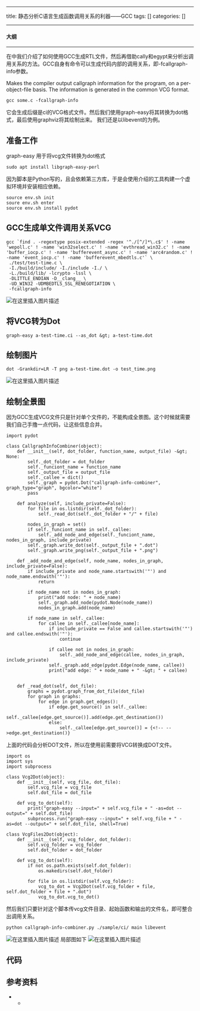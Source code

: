 
--- 
title:  静态分析C语言生成函数调用关系的利器——GCC 
tags: []
categories: [] 

---


#### 大纲
- - - - - - - 


在中我们介绍了如何使用GCC生成RTL文件，然后再借助cally和egypt来分析出调用关系的方法。GCC自身有命令可以生成代码内部的调用关系，即-fcallgraph-info参数。

>  
 Makes the compiler output callgraph information for the program, on a per-object-file basis. The information is generated in the common VCG format. 


```
gcc some.c -fcallgraph-info

```

它会生成后缀是ci的VCG格式文件。然后我们使用graph-easy将其转换为dot格式，最后使用graphviz将其绘制出来。 我们还是以libevent的为例。

## 准备工作

graph-easy 用于将vcg文件转换为dot格式

```
sudo apt install libgraph-easy-perl

```

因为脚本是Python写的，且会依赖第三方库，于是会使用介绍的工具构建一个虚拟环境并安装相应依赖。

```
source env.sh init
soure env.sh enter
source env.sh install pydot

```

## GCC生成单文件调用关系VCG

```
gcc `find . -regextype posix-extended -regex '^./[^/]*\.c$' ! -name 'wepoll.c' ! -name 'win32select.c' ! -name 'evthread_win32.c' ! -name 'buffer_iocp.c' ! -name 'bufferevent_async.c' ! -name 'arc4random.c' ! -name 'event_iocp.c' ! -name 'bufferevent_mbedtls.c'` \
 ./test/test-time.c \
 -I./build/include/ -I./include -I./ \
 -L./build/lib/ -lcrypto -lssl \
 -DLITTLE_ENDIAN -D__clang__ \
 -UD_WIN32 -UDMBEDTLS_SSL_RENEGOTIATION \
 -fcallgraph-info

```

<img src="https://img-blog.csdnimg.cn/direct/fabd8511fd58493da639346936fd0524.png" alt="在这里插入图片描述">

## 将VCG转为Dot

```
graph-easy a-test-time.ci --as_dot &gt; a-test-time.dot

```

## 绘制图片

```
dot -Grankdir=LR -T png a-test-time.dot -o test_time.png  

```

<img src="https://img-blog.csdnimg.cn/direct/28f161801e3c46d8b232925aa50148b6.png#pic_center" alt="在这里插入图片描述">

## 绘制全景图

因为GCC生成VCG文件只是针对单个文件的，不能构成全景图。这个时候就需要我们自己手撸一点代码，让这些信息合并。

```
import pydot

class CallgraphInfoCombiner(object):
    def __init__(self, dot_folder, function_name, output_file) -&gt; None:
        self._dot_folder = dot_folder
        self._funciont_name = function_name
        self._output_file = output_file
        self._callee = dict()
        self._graph = pydot.Dot("callgraph-info-combiner", graph_type="graph", bgcolor="white")
        pass
    
    def analyze(self, include_private=False):
        for file in os.listdir(self._dot_folder):
            self._read_dot(self._dot_folder + "/" + file)
            
        nodes_in_graph = set()
        if self._funciont_name in self._callee:
            self._add_node_and_edge(self._funciont_name, nodes_in_graph, include_private)
        self._graph.write_dot(self._output_file + ".dot")
        self._graph.write_png(self._output_file + ".png")
        
    def _add_node_and_edge(self, node_name, nodes_in_graph, include_private=False):
        if include_private and node_name.startswith('"') and node_name.endswith('"'):
            return
        
        if node_name not in nodes_in_graph:
            print("add node: " + node_name)
            self._graph.add_node(pydot.Node(node_name))
            nodes_in_graph.add(node_name)
            
        if node_name in self._callee:
            for callee in self._callee[node_name]:
                if include_private == False and callee.startswith('"') and callee.endswith('"'):
                    continue
        
                if callee not in nodes_in_graph:
                    self._add_node_and_edge(callee, nodes_in_graph, include_private)
                self._graph.add_edge(pydot.Edge(node_name, callee))
                print("add edge: " + node_name + " -&gt; " + callee)
        
    
    def _read_dot(self, dot_file):
        graphs = pydot.graph_from_dot_file(dot_file)
        for graph in graphs:                    
            for edge in graph.get_edges():
                if edge.get_source() in self._callee:
                    self._callee[edge.get_source()].add(edge.get_destination())
                else:
                    self._callee[edge.get_source()] = {<!-- -->edge.get_destination()}

```

上面的代码会分析DOT文件，所以在使用前需要将VCG转换成DOT文件。

```
import os
import sys
import subprocess

class Vcg2Dot(object):
    def __init__(self, vcg_file, dot_file):
        self.vcg_file = vcg_file
        self.dot_file = dot_file

    def vcg_to_dot(self):
        print("graph-easy --input=" + self.vcg_file + " -as=dot --output=" + self.dot_file)
        subprocess.run("graph-easy --input=" + self.vcg_file + " -as=dot --output=" + self.dot_file, shell=True)
        
class VcgFiles2Dot(object):
    def __init__(self, vcg_folder, dot_folder):
        self.vcg_folder = vcg_folder
        self.dot_folder = dot_folder

    def vcg_to_dot(self):
        if not os.path.exists(self.dot_folder):
            os.makedirs(self.dot_folder)
        
        for file in os.listdir(self.vcg_folder):
            vcg_to_dot = Vcg2Dot(self.vcg_folder + file, self.dot_folder + file + ".dot")
            vcg_to_dot.vcg_to_dot()

```

然后我们只要针对这个脚本传vcg文件目录、起始函数和输出的文件名，即可整合出调用关系。

```
python callgraph-info-combiner.py ./sample/ci/ main libevent

```

<img src="https://img-blog.csdnimg.cn/direct/63532d8942df42e09c912b878b69a97c.png#pic_center" alt="在这里插入图片描述"> 局部图如下 <img src="https://img-blog.csdnimg.cn/direct/71bda132a4e94df3a59149e1cec87124.png" alt="在这里插入图片描述">

## 代码



## 参考资料
- - 